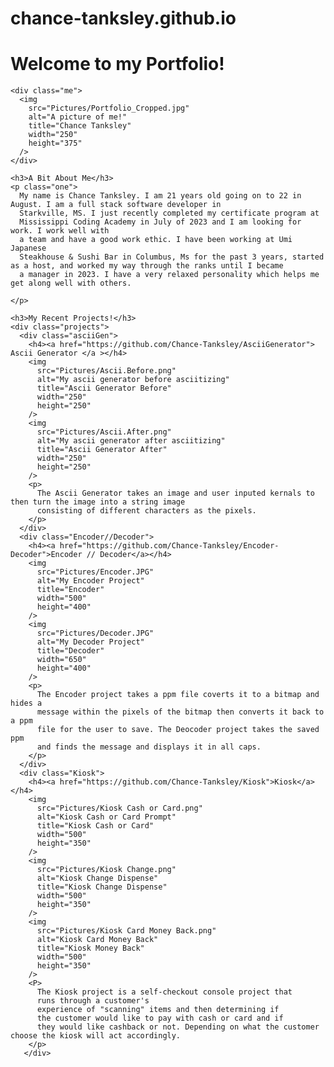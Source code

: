 # chance-tanksley.github.io
<!DOCTYPE html>
<html lang="en">
  <head>
    <meta charset="UTF-8" />
    <meta name="viewport" content="width=device-width, initial-scale=1.0" />
    <meta http-equiv="X-UA-Compatible" content="ie=edge" />
    <title>Chance's Portfolio</title>
    <link rel="stylesheet" href="style.css" />
  </head>
  <body>
    <h1>
      Welcome to my Portfolio!
    </h1>

    <div class="me">
      <img
        src="Pictures/Portfolio_Cropped.jpg"
        alt="A picture of me!"
        title="Chance Tanksley"
        width="250"
        height="375"
      />
    </div>

    <h3>A Bit About Me</h3>
    <p class="one">
      My name is Chance Tanksley. I am 21 years old going on to 22 in August. I am a full stack software developer in
      Starkville, MS. I just recently completed my certificate program at
      Mississippi Coding Academy in July of 2023 and I am looking for work. I work well with
      a team and have a good work ethic. I have been working at Umi Japanese
      Steakhouse & Sushi Bar in Columbus, Ms for the past 3 years, started as a host, and worked my way through the ranks until I became
      a manager in 2023. I have a very relaxed personality which helps me get along well with others. 

    </p>

    <h3>My Recent Projects!</h3>
    <div class="projects">
      <div class="asciiGen">
        <h4><a href="https://github.com/Chance-Tanksley/AsciiGenerator"> Ascii Generator </a ></h4>
        <img
          src="Pictures/Ascii.Before.png"
          alt="My ascii generator before asciitizing"
          title="Ascii Generator Before"
          width="250"
          height="250"
        />
        <img
          src="Pictures/Ascii.After.png"
          alt="My ascii generator after asciitizing"
          title="Ascii Generator After"
          width="250"
          height="250"
        />
        <p>
          The Ascii Generator takes an image and user inputed kernals to then turn the image into a string image
          consisting of different characters as the pixels.
        </p>
      </div>
      <div class="Encoder//Decoder">
        <h4><a href="https://github.com/Chance-Tanksley/Encoder-Decoder">Encoder // Decoder</a></h4>
        <img
          src="Pictures/Encoder.JPG"
          alt="My Encoder Project"
          title="Encoder"
          width="500"
          height="400"
        />
        <img
          src="Pictures/Decoder.JPG"
          alt="My Decoder Project"
          title="Decoder"
          width="650"
          height="400"
        />
        <p>
          The Encoder project takes a ppm file coverts it to a bitmap and hides a
          message within the pixels of the bitmap then converts it back to a ppm
          file for the user to save. The Deocoder project takes the saved ppm
          and finds the message and displays it in all caps.
        </p>
      </div>
      <div class="Kiosk">
        <h4><a href="https://github.com/Chance-Tanksley/Kiosk">Kiosk</a></h4>
        <img
          src="Pictures/Kiosk Cash or Card.png"
          alt="Kiosk Cash or Card Prompt"
          title="Kiosk Cash or Card"
          width="500"
          height="350"
        />
        <img
          src="Pictures/Kiosk Change.png"
          alt="Kiosk Change Dispense"
          title="Kiosk Change Dispense"
          width="500"
          height="350"
        />
        <img
          src="Pictures/Kiosk Card Money Back.png"
          alt="Kiosk Card Money Back"
          title="Kiosk Money Back"
          width="500"
          height="350"
        />
        <P>
          The Kiosk project is a self-checkout console project that 
          runs through a customer's 
          experience of "scanning" items and then determining if
          the customer would like to pay with cash or card and if 
          they would like cashback or not. Depending on what the customer choose the kiosk will act accordingly.
        </p>
       </div>
  </body>
</html>
